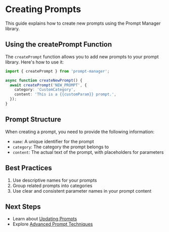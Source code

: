 # Creating Prompts

This guide explains how to create new prompts using the Prompt Manager library.

## Using the createPrompt Function

The `createPrompt` function allows you to add new prompts to your prompt library. Here's how to use it:

```typescript
import { createPrompt } from 'prompt-manager';

async function createNewPrompt() {
  await createPrompt('NEW_PROMPT', {
    category: 'CustomCategory',
    content: 'This is a {{customParam}} prompt.',
  });
}
```

## Prompt Structure

When creating a prompt, you need to provide the following information:

- `name`: A unique identifier for the prompt
- `category`: The category the prompt belongs to
- `content`: The actual text of the prompt, with placeholders for parameters

## Best Practices

1. Use descriptive names for your prompts
2. Group related prompts into categories
3. Use clear and consistent parameter names in your prompt content

## Next Steps

- Learn about [Updating Prompts](./updating-prompts.md)
- Explore [Advanced Prompt Techniques](./advanced-prompt-techniques.md)
